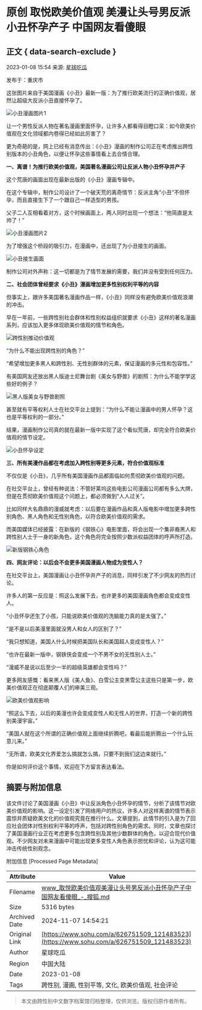 # 原创 取悦欧美价值观 美漫让头号男反派小丑怀孕产子 中国网友看傻眼

## 正文 { data-search-exclude }


2023-01-08 15:54 来源: [星球吃瓜](https://www.sohu.com/a/626751509_121483523?spm=smpc.content-abroad.content.1.1730991227909ZAKbx8Z)

发布于：重庆市

这张图片来自于美国漫画《小丑》最新一版：为了推行欧美流行的正确价值观，居然让超级大反派小丑直接怀孕了。

![小丑漫画图片1](https://p9.itc.cn/images01/20230108/ca94b00963e4421dabbfffab0957b084.jpeg)

让一个男性反派人物在著名漫画里面怀孕，让许多人都看得目瞪口呆：如今欧美价值观在文化领域都内卷得已经如此厉害了？

更为奇葩的是，网上已经有消息传出：《小丑》漫画的制作公司正在考虑推出跨性别版本的小丑角色，以便让怀孕这些事情看上去合情合理。

**一、离谱！为推行欧美价值观，美国著名漫画公司让反派人物小丑怀孕并产子**

这个荒唐的画面出现在最新出版的《小丑》漫画专辑中。

在这个专辑中，制作公司设计了一个破天荒的离奇情节：反派主角“小丑”不但怀孕，而且直接生下了一个跟自己一样造型的男孩。

父子二人互相看着对方，这个时候画面上，两人同时出现一个想法：“他简直是太帅了！”

![小丑漫画图片2](https://p9.itc.cn/images01/20230108/d9270f5735c2450b8271bd0f001a2393.jpeg)

为了增强这个桥段的吸引力，在漫画中，还出现了为小丑接生的画面。

![小丑接生画面](https://p3.itc.cn/images01/20230108/4c0d5a8993834a17b406649aec1e9823.png)

制作公司对外声称：这一切都是为了情节发展的需要，我们并没有受到任何压力。

**二、社会团体曾经要求《小丑》漫画增加更多性别权利平等的内容**

但事实上，跟许多美国著名漫画作品一样，《小丑》同样没有避免欧美价值观浪潮的冲击。

早在一年前，一些跨性别社会群体和性别权益组织就要求《小丑》这样的著名漫画系列，应该加入更多体现欧美价值观的情节和角色。

![跨性别推动价值观](https://p6.itc.cn/images01/20230108/fb9b693e64104188aef19e0904b8fbfe.png)

“为什么不能出现跨性别的角色？”

“希望增加更多黑人和跨性别、无性别群体的元素，保证漫画的多元性和包容性。”

有美国网友还放出黑人版迪士尼舞台剧《美女与野兽》的剧照：为什么不能学学这些好的例子？

![黑人版美女与野兽剧照](https://p2.itc.cn/images01/20230108/cdaf1cb75440440ea29234a8627b715e.jpeg)

甚至就有平等权利人士在社交平台上提到：“为什么不能让漫画中的男人怀孕？这也是平等权利的一部分。”

结果，漫画制作公司真的就在最新一版中实现了这个看似荒唐，却完全符合欧美价值观的情节设定。

![小丑怀孕设定](https://p5.itc.cn/images01/20230108/e53efdf37e8748d485b3e6cfac867ab0.png)

**三、所有美漫作品都在考虑加入跨性别等更多元素，符合价值观标准**

不仅仅是《小丑》，几乎所有美国漫画作品都面临如何贯彻欧美价值观的问题。

在社交平台上，曾经有种说法：不管好莱坞这些电影公司漫画公司都有多么大牌，但是在贯彻欧美价值观这个问题上，都必须做到“人人过关”。

比如同样大名鼎鼎的漫威就考虑：以后要在漫画作品和真人版电影中增加更多跨性别角色、黑人角色和无性别角色，以符合欧美价值观的需求。

而美国媒体已经披露：在新版的《钢铁心》电影里面，将会出现一个集非裔黑人和跨性别人士于一身的新角色，这个角色将完全按照少数派权益团体的呼声所打造。

![新版钢铁心角色](https://p0.itc.cn/images01/20230108/72b207c5a2d548ac804b309cd4267156.png)

**四、网友评论：以后会不会更多美国漫画人物成为变性人？**

在社交平台上，美国漫画让小丑怀孕并产子的消息，同样引发了不少网友的热烈讨论。

许多人的第一反应是：照这么发展下去，也许更多的美国漫画角色都会变成变性人。

“小丑怀孕还生了小孩，只能说欧美价值观的洗脑能力真的是太强了。”

“是不是以后美漫里面就没男人和女人的区别了？”

“我只想知道，美国人什么时候把美国队长和美国超人变成变性人？”

“也许在最新一版中，钢铁侠会变成一个不男不女的无性别人士。”

“漫威不是说以后至少一半的超级英雄都会变性吗？”

更多网友感慨：看来黑人版《美人鱼》、白雪公主变黑雪公主这些只是第一步，欧美价值观正在彻底颠覆人们的审美三观。

![欧美价值观影响](https://p0.itc.cn/images01/20230108/4482e5f1c7884d2aa83bc93c678b78fc.png)

“照这么下去，以后的美漫也许会变成变性人和无性人的世界，打造一个新的跨性别美漫宇宙。”

“美国人就在这个所谓的正确价值观上面继续折腾吧，看最后能折腾出一个什么玩意儿来。”

“无所谓，欧美文化界爱怎么搞就怎么搞，只要不到我们这边来就行。”

你是如何评价这个事情，欢迎在下方留言表达看法。

## 摘要与附加信息

<!-- tcd_abstract -->
该文件讨论了美国漫画《小丑》中让反派角色小丑怀孕的情节，分析了该情节对欧美价值观的影响。这一设定引发了网络用户的热议，许多人对这样离谱的情节表示震惊并质疑欧美文化的价值观究竟在推行什么。文章提到，此情节的引入是为了回应社会团体对性别权利平等的呼声，包括对跨性别角色的需求。同时，文章也探讨了美国漫画行业正在考虑更多包含跨性别及其他少数群体的角色，以迎合现代价值观。不少网友对未来漫画中可能出现更多变性人角色表示担忧和评论，认为这可能冲击传统性别观念。
<!-- tcd_abstract_end -->

附加信息 [Processed Page Metadata]

| Attribute       | Value                                  |
|-----------------|----------------------------------------|
| Filename        | www_取悦欧美价值观美漫让头号男反派小丑怀孕产子中国网友看傻眼_-_搜狐.md                             |
| Size            | 5316 bytes                           |
| Archived Date   | 2024-11-07 14:54:21                             |
| Original Link   | [https://www.sohu.com/a/626751509_121483523](https://www.sohu.com/a/626751509_121483523)                       |
| Author          | 星球吃瓜                               |
| Region          | 中国大陆                               |
| Date            | 2023-01-08                                 |
| Tags            | 跨性别, 漫画, 性别平等, 文化, 欧美价值观, 社会评论                                 |
>
> 本文由跨性别中文数字档案馆归档整理，仅供浏览。版权归原作者所有。
>